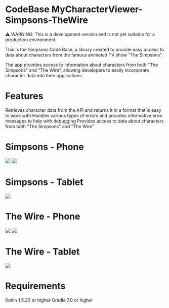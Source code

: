 # 
# **CodeBase MyCharacterViewer-Simpsons-TheWire**

⚠️ WARNING: This is a development version and is not yet suitable for a production environment.

This is the Simpsons Code Base, a library created to provide easy access to data about characters from the famous animated TV show "The Simpsons".

The app provides access to information about characters from both "The Simpsons" and "The Wire", allowing developers to easily incorporate character data into their applications.

# **Features**
Retrieves character data from the API and returns it in a format that is easy to work with
Handles various types of errors and provides informative error messages to help with debugging
Provides access to data about characters from both "The Simpsons" and "The Wire"

# Simpsons - Phone
![](https://github.com/chr1s4ng3l/MyCharacterViewer-Simpsons-TheWire/blob/master/Phone1.png)
![](https://github.com/chr1s4ng3l/MyCharacterViewer-Simpsons-TheWire/blob/master/phoneapu.png)

# Simpsons - Tablet
![](https://github.com/chr1s4ng3l/MyCharacterViewer-Simpsons-TheWire/blob/master/Apu.png)

# The Wire - Phone
![](https://github.com/chr1s4ng3l/MyCharacterViewer-Simpsons-TheWire/blob/master/wiree1.png)
![](https://github.com/chr1s4ng3l/MyCharacterViewer-Simpsons-TheWire/blob/master/wiredetails.png)

# The Wire - Tablet
![](https://github.com/chr1s4ng3l/MyCharacterViewer-Simpsons-TheWire/blob/master/wiretablet.png)


# **Requirements**
Kotlin 1.5.20 or higher
Gradle 7.0 or higher
